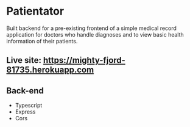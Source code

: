# Patientator

Built backend for a pre-existing frontend of a simple medical record application for doctors who handle diagnoses and to view basic health information of their patients.

## Live site: https://mighty-fjord-81735.herokuapp.com

## Back-end
* Typescript
* Express
* Cors
